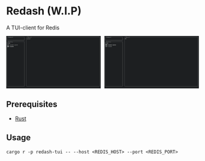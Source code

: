 # Redash (W.I.P)

A TUI-client for Redis

<div style="display: flex; gap: 10px;">
<img width="50%" src="./docs/ui-1.png"/>
<img width="50%" src="./docs/ui-2.png"/>
</div>

## Prerequisites
- [Rust](https://www.rust-lang.org)

## Usage

```
cargo r -p redash-tui -- --host <REDIS_HOST> --port <REDIS_PORT>
```
